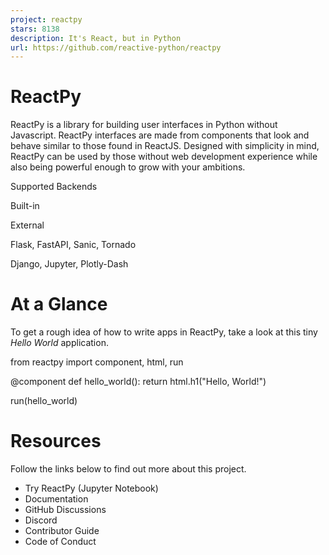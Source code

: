 ```yaml
---
project: reactpy
stars: 8138
description: It's React, but in Python
url: https://github.com/reactive-python/reactpy
---
```


ReactPy
=======

ReactPy is a library for building user interfaces in Python without Javascript. ReactPy interfaces are made from components that look and behave similar to those found in ReactJS. Designed with simplicity in mind, ReactPy can be used by those without web development experience while also being powerful enough to grow with your ambitions.

Supported Backends

Built-in

External

Flask, FastAPI, Sanic, Tornado

Django, Jupyter, Plotly-Dash

At a Glance
===========

To get a rough idea of how to write apps in ReactPy, take a look at this tiny _Hello World_ application.

from reactpy import component, html, run

@component
def hello\_world():
    return html.h1("Hello, World!")

run(hello\_world)

Resources
=========

Follow the links below to find out more about this project.

-   Try ReactPy (Jupyter Notebook)
-   Documentation
-   GitHub Discussions
-   Discord
-   Contributor Guide
-   Code of Conduct
